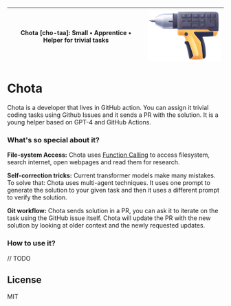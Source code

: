| Chota [cho-taa]: Small • Apprentice • Helper for trivial tasks | ![header.png](header.png) |
| ---      | ---       |


# Chota

Chota is a developer that lives in GitHub action. You can assign it trivial coding tasks using Github Issues and it sends a PR with the solution. It is a young helper based on GPT-4 and GitHub Actions.

### What's so special about it?

**File-system Access:** Chota uses [Function Calling](https://openai.com/blog/function-calling-and-other-api-updates) to access filesystem, search internet, open webpages and read them for research.

**Self-correction tricks:** Current transformer models make many mistakes. To solve that: Chota uses multi-agent techniques. It uses one prompt to generate the solution to your given task and then it uses a different prompt to verify the solution.

**Git workflow:** Chota sends solution in a PR, you can ask it to iterate on the task using the GitHub issue itself. Chota will update the PR with the new solution by looking at older context and the newly requested updates.

### How to use it?
// TODO


## License
MIT

